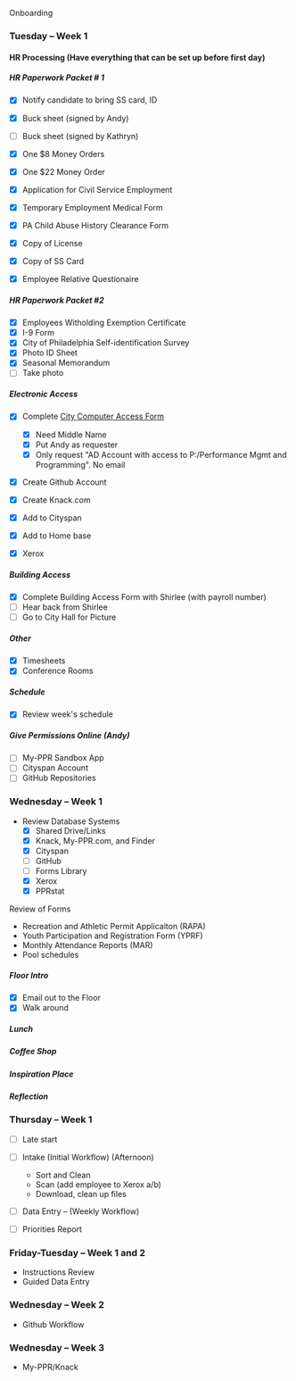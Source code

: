 Onboarding

### Tuesday – Week 1
#### HR Processing (Have everything that can be set up before first day)

##### HR Paperwork Packet # 1

- [x] Notify candidate to bring SS card, ID
- [x] Buck sheet (signed by Andy)
- [ ] Buck sheet (signed by Kathryn)
- [x] One $8 Money Orders
- [x] One $22 Money Order
- [x] Application for Civil Service Employment
- [x] Temporary Employment Medical Form
- [x] PA Child Abuse History Clearance Form
- [x] Copy of License
- [x] Copy of SS Card
- [x] Employee Relative Questionaire


##### HR Paperwork Packet #2

- [x] Employees Witholding Exemption Certificate
- [x] I-9 Form
- [x] City of Philadelphia Self-identification Survey
- [x] Photo ID Sheet
- [x] Seasonal Memorandum
- [ ] Take photo

##### Electronic Access

- [X] Complete [City Computer Access Form](https://events.membersolutions.com/event_register.asp?content_id=37735)

    - [X] Need Middle Name
    - [X] Put Andy as requester
    - [X] Only request "AD Account with access to P:/Performance Mgmt and Programming". No email

- [x] Create Github Account

- [x] Create Knack.com

- [x] Add to Cityspan

- [x] Add to Home base

- [x] Xerox

##### Building Access

- [x] Complete Building Access Form with Shirlee (with payroll number)
- [ ] Hear back from Shirlee
- [ ] Go to City Hall for Picture

##### Other 

- [x] Timesheets
- [x] Conference Rooms

##### Schedule

- [x] Review week's schedule

##### Give Permissions Online (Andy)

- [ ] My-PPR Sandbox App
- [ ] Cityspan Account
- [ ] GitHub Repositories

### Wednesday – Week 1
- Review Database Systems
    - [x] Shared Drive/Links
    - [x] Knack, My-PPR.com, and Finder
    - [x] Cityspan
    - [ ] GitHub
    - [ ] Forms Library
    - [x] Xerox
    - [x] PPRstat

Review of Forms

- Recreation and Athletic Permit Applicaiton (RAPA)
- Youth Participation and Registration Form (YPRF)
- Monthly Attendance Reports (MAR)
- Pool schedules

##### Floor Intro

- [x] Email out to the Floor
- [x] Walk around

##### Lunch

##### Coffee Shop

##### Inspiration Place

##### Reflection

### Thursday – Week 1

- [ ] Late start

- [ ] Intake (Initial Workflow) (Afternoon)
    - Sort and Clean
    - Scan (add employee to Xerox a/b)
    - Download, clean up files
- [ ] Data Entry – (Weekly Workflow)
- [ ] Priorities Report

### Friday-Tuesday – Week 1 and 2
- Instructions Review
- Guided Data Entry

### Wednesday – Week 2
- Github Workflow

### Wednesday – Week 3
- My-PPR/Knack
